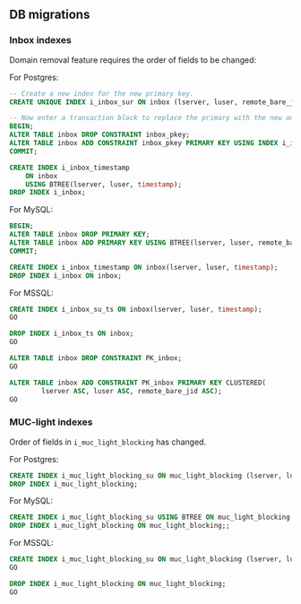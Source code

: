 ## DB migrations

### Inbox indexes

Domain removal feature requires the order of fields to be changed:

For Postgres:

```sql
-- Create a new index for the new primary key.
CREATE UNIQUE INDEX i_inbox_sur ON inbox (lserver, luser, remote_bare_jid);

-- Now enter a transaction block to replace the primary with the new one.
BEGIN;
ALTER TABLE inbox DROP CONSTRAINT inbox_pkey;
ALTER TABLE inbox ADD CONSTRAINT inbox_pkey PRIMARY KEY USING INDEX i_inbox_sur;
COMMIT;

CREATE INDEX i_inbox_timestamp
    ON inbox
    USING BTREE(lserver, luser, timestamp);
DROP INDEX i_inbox;
```

For MySQL:

```sql
BEGIN;
ALTER TABLE inbox DROP PRIMARY KEY;
ALTER TABLE inbox ADD PRIMARY KEY USING BTREE(lserver, luser, remote_bare_jid);
COMMIT;

CREATE INDEX i_inbox_timestamp ON inbox(lserver, luser, timestamp);
DROP INDEX i_inbox ON inbox;
```

For MSSQL:

```sql
CREATE INDEX i_inbox_su_ts ON inbox(lserver, luser, timestamp);
GO

DROP INDEX i_inbox_ts ON inbox;
GO

ALTER TABLE inbox DROP CONSTRAINT PK_inbox;
GO

ALTER TABLE inbox ADD CONSTRAINT PK_inbox PRIMARY KEY CLUSTERED(
        lserver ASC, luser ASC, remote_bare_jid ASC);
GO
```

### MUC-light indexes

Order of fields in `i_muc_light_blocking` has changed.

For Postgres:

```sql
CREATE INDEX i_muc_light_blocking_su ON muc_light_blocking (lserver, luser);
DROP INDEX i_muc_light_blocking;
```

For MySQL:

```sql
CREATE INDEX i_muc_light_blocking_su USING BTREE ON muc_light_blocking (lserver, luser);
DROP INDEX i_muc_light_blocking ON muc_light_blocking;;
```

For MSSQL:

```sql
CREATE INDEX i_muc_light_blocking_su ON muc_light_blocking (lserver, luser);
GO

DROP INDEX i_muc_light_blocking ON muc_light_blocking;
GO
```
